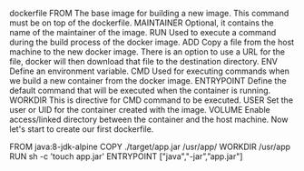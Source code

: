 dockerfile
FROM The base image for building a new image. This command must be on top of the dockerfile. MAINTAINER Optional, it contains the name of the maintainer of the image. RUN Used to execute a command during the build process of the docker image. ADD Copy a file from the host machine to the new docker image. There is an option to use a URL for the file, docker will then download that file to the destination directory. ENV Define an environment variable. CMD Used for executing commands when we build a new container from the docker image. ENTRYPOINT Define the default command that will be executed when the container is running. WORKDIR This is directive for CMD command to be executed. USER Set the user or UID for the container created with the image. VOLUME Enable access/linked directory between the container and the host machine. Now let's start to create our first dockerfile.

FROM java:8-jdk-alpine COPY ./target/app.jar /usr/app/ WORKDIR /usr/app RUN sh -c 'touch app.jar' ENTRYPOINT ["java","-jar”,”app.jar"]

